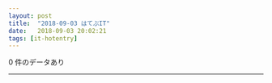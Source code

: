 ```yaml
---
layout: post
title:  "2018-09-03 はてぶIT"
date:   2018-09-03 20:02:21
tags: [it-hotentry]
---
```

0 件のデータあり

<hr>

